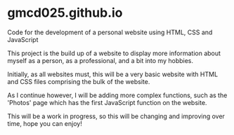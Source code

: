 # gmcd025.github.io
Code for the development of a personal website using HTML, CSS and JavaScript

This project is the build up of a website to display more information about myself as a person, as a professional, and a bit into my hobbies.

Initially, as all websites must, this will be a very basic website with HTML and CSS files comprising the bulk of the website.

As I continue however, I will be adding more complex functions, such as the 'Photos' page which has the first JavaScript function on the website.

This will be a work in progress, so this will be changing and improving over time, hope you can enjoy!

